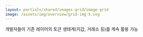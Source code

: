 ```yaml
---
layout: partials/shared/images-grid/image-grid
image: /assets/img/overview/grid-img-5.svg
---
```


개발자들이 기존 레이어의 토큰 생태계(지갑, 거래소 등)를 계속 활용 가능
